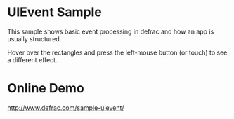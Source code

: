 UIEvent Sample
==============
This sample shows basic event processing in defrac and how an app
is usually structured.

Hover over the rectangles and press the left-mouse button (or touch)
to see a different effect.


Online Demo
===========
http://www.defrac.com/sample-uievent/

